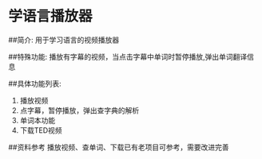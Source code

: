 # 学语言播放器

##简介:
用于学习语言的视频播放器

##特殊功能:
播放有字幕的视频，当点击字幕中单词时暂停播放,弹出单词翻译信息

##具体功能列表:
1. 播放视频
2. 点字幕，暂停播放，弹出查字典的解析
3. 单词本功能
4. 下载TED视频

##资料参考
播放视频、查单词、下载已有老项目可参考，需要改进完善